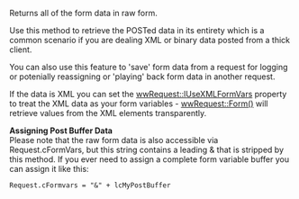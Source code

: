 ﻿Returns all of the form data in raw form.

Use this method to retrieve the POSTed data in its entirety which is a common scenario if you are dealing XML or binary data posted from a thick client. 

You can also use this feature to 'save' form data from a request for logging or potenially reassigning or 'playing' back form data in another request.

If the data is XML you can set the [wwRequest::lUseXMLFormVars](vfps://Topic/wwRequest%3A%3AlUseXMLFormvars) property to treat the XML data as your form variables - [wwRequest::Form()](vfps://Topic/wwRequest%3A%3AForm) will retrieve values from the XML elements transparently.

**Assigning Post Buffer Data**  
Please note that the raw form data is also accessible via Request.cFormVars, but this string contains a leading & that is stripped by this method. If you ever need to assign a complete form variable buffer you can assign it like this:

```foxpro
Request.cFormvars = "&" + lcMyPostBuffer
```